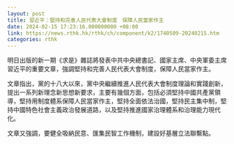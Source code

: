 ```yaml
---
layout: post
title: 習近平：堅持和完善人民代表大會制度　保障人民當家作主
date: 2024-02-15 17:23:16.000000000 +08:00
link: https://news.rthk.hk/rthk/ch/component/k2/1740509-20240215.htm
categories: rthk
---
```


明日出版的新一期《求是》雜誌將發表中共中央總書記、國家主席、中央軍委主席習近平的重要文章，強調堅持和完善人民代表大會制度，保障人民當家作主。

文章指出，黨的十八大以來，黨中央繼續推進人民代表大會制度理論和實踐創新，提出一系列新理念新思想新要求，主要有幾個方面，包括必須堅持中國共產黨領導，堅持用制度體系保障人民當家作主，堅持全面依法治國，堅持民主集中制，堅持中國特色社會主義政治發展道路，以及堅持推進國家治理體系和治理能力現代化。 

文章又強調，要健全吸納民意、匯集民智工作機制，建設好基層立法聯繫點。
